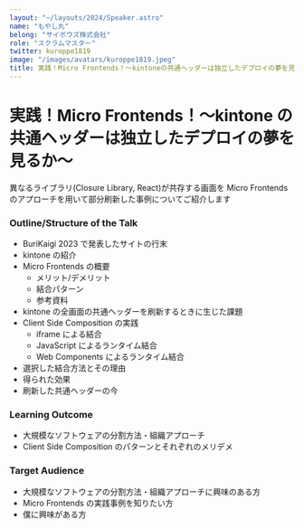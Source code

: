 ```yaml
---
layout: "~/layouts/2024/Speaker.astro"
name: "もやし丸"
belong: "サイボウズ株式会社"
role: "スクラムマスター"
twitter: kuroppe1819
image: "/images/avatars/kuroppe1819.jpeg"
title: 実践！Micro Frontends！〜kintoneの共通ヘッダーは独立したデプロイの夢を見るか〜
---
```


# 実践！Micro Frontends！〜kintone の共通ヘッダーは独立したデプロイの夢を見るか〜

異なるライブラリ(Closure Library, React)が共存する画面を Micro Frontends のアプローチを用いて部分刷新した事例についてご紹介します

<h3 class="font-bold mt-4 mb-2">Outline/Structure of the Talk</h3>

<ul class="list-decimal ml-4">
  <li>BuriKaigi 2023 で発表したサイトの行末</li>
  <li>kintone の紹介</li>
  <li>
    Micro Frontends の概要
    <ul class="list-disc ml-2">
      <li>メリット/デメリット</li>
      <li>結合パターン</li>
      <li>参考資料</li>
    </ul>
  </li>
  <li>kintone の全画面の共通ヘッダーを刷新するときに生じた課題</li>
  <li>Client Side Composition の実践
      <ul class="list-disc ml-2">
      <li>iframe による結合</li>
      <li>JavaScript によるランタイム結合</li>
      <li>Web Components によるランタイム結合</li>
    </ul>
  </li>
  <li>選択した結合方法とその理由</li>
  <li>得られた効果</li>
  <li>刷新した共通ヘッダーの今</li>
</ul>

<h3 class="font-bold mt-4 mb-2">Learning Outcome</h3>

<ul class="list-decimal ml-4">
  <li>大規模なソフトウェアの分割方法・組織アプローチ</li>
  <li>Client Side Composition のパターンとそれぞれのメリデメ</li>
</ul>

<h3 class="font-bold mt-4 mb-2">Target Audience</h3>

<ul class="list-decimal ml-4">
  <li>大規模なソフトウェアの分割方法・組織アプローチに興味のある方</li>
  <li>Micro Frontends の実践事例を知りたい方</li>
  <li>僕に興味がある方</li>
</ul>
